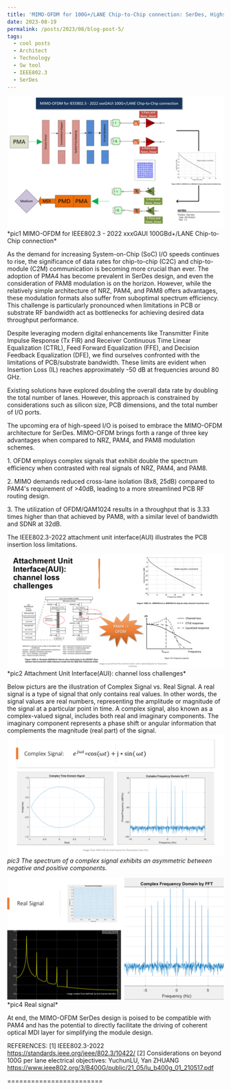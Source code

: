 ```yaml
---
title: 'MIMO-OFDM for 100G+/LANE Chip-to-Chip connection: SerDes, Highspeed I/O'
date: 2023-08-19
permalink: /posts/2023/08/blog-post-5/
tags:
  - cool posts
  - Architect
  - Technology
  - Sw tool
  - IEEE802.3
  - SerDes
---
```


<a href="/images/MIMO_OFDM-Modulation.png">
    <img 
        src="/images/MIMO_OFDM-Modulation.png" 
    >
</a>
*pic1 MIMO-OFDM for IEEE802.3 - 2022 xxxGAUI 100GBd+/LANE Chip-to-Chip connection*

As the demand for increasing System-on-Chip (SoC) I/O speeds continues to rise, the significance of data rates for chip-to-chip (C2C) and chip-to-module (C2M) communication is becoming more crucial than ever. The adoption of PMA4 has become prevalent in SerDes design, and even the consideration of PAM8 modulation is on the horizon. However, while the relatively simple architecture of NRZ, PAM4, and PAM8 offers advantages, these modulation formats also suffer from suboptimal spectrum efficiency. This challenge is particularly pronounced when limitations in PCB or substrate RF bandwidth act as bottlenecks for achieving desired data throughput performance.

Despite leveraging modern digital enhancements like Transmitter Finite Impulse Response (Tx FIR) and Receiver Continuous Time Linear Equalization (CTRL), Feed Forward Equalization (FFE), and Decision Feedback Equalization (DFE), we find ourselves confronted with the limitations of PCB/substrate bandwidth. These limits are evident when Insertion Loss (IL) reaches approximately -50 dB at frequencies around 80 GHz.

Existing solutions have explored doubling the overall data rate by doubling the total number of lanes. However, this approach is constrained by considerations such as silicon size, PCB dimensions, and the total number of I/O ports.

The upcoming era of high-speed I/O is poised to embrace the MIMO-OFDM architecture for SerDes. MIMO-OFDM brings forth a range of three key advantages when compared to NRZ, PAM4, and PAM8 modulation schemes.

1\.  OFDM employs complex signals that exhibit double the spectrum efficiency when contrasted with real signals of NRZ, PAM4, and PAM8.

2\.  MIMO demands reduced cross-lane isolation (8x8, 25dB) compared to PAM4's requirement of >40dB, leading to a more streamlined PCB RF routing design.

3\.  The utilization of OFDM/QAM1024 results in a throughput that is 3.33 times higher than that achieved by PAM8, with a similar level of bandwidth and SDNR at 32dB.


The IEEE802.3-2022 attachment unit interface(AUI) illustrates the PCB insertion loss limitations.

<a href="/images/IEEE802.3_AUI.png">
    <img 
        src="/images/IEEE802.3_AUI.png" 
    >
</a>
*pic2 Attachment Unit Interface(AUI): channel loss challenges*

Below picturs are the illustration of Complex Signal vs. Real Signal. A real signal is a type of signal that only contains real values. In other words, the signal values are real numbers, representing the amplitude or magnitude of the signal at a particular point in time. A complex signal, also known as a complex-valued signal, includes both real and imaginary components. The imaginary component represents a phase shift or angular information that complements the magnitude (real part) of the signal.
<a href="/images/Matlab_complex_signal1.png">
    <img 
        src="/images/Matlab_complex_signal1.png" 
    >
</a>
*pic3 The spectrum of a complex signal exhibits an asymmetric between negative and positive components.*

<a href="/images/Matlab_complex_signal2.png">
    <img 
        src="/images/Matlab_complex_signal2.png" 
    >
</a>
*pic4 Real signal*

At end, the MIMO-OFDM SerDes design is poised to be compatible with PAM4 and has the potential to directly facilitate the driving of coherent optical MDI layer for simplifying the module design.


REFERENCES:
[1] IEEE802.3-2022 https://standards.ieee.org/ieee/802.3/10422/
[2] Considerations on beyond 100G per lane electrical objectives: YuchunLU, Yan ZHUANG https://www.ieee802.org/3/B400G/public/21_05/lu_b400g_01_210517.pdf


========================